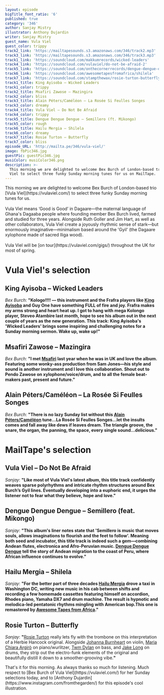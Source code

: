 ```yaml
---
layout: episode
bigTitle_font_ratio: '6'
published: true
category: '346'
author: Sanjay Mistry
illustrator: Anthony Dujardin
writer: Sanjay Mistry
guest_name: Vula Viel
guest_color: trippy
track2_link: 'https://mailtapesounds.s3.amazonaws.com/346/track2.mp3'
track3_link: 'https://mailtapesounds.s3.amazonaws.com/346/track3.mp3'
track1_link: 'https://soundcloud.com/makkumrecords/wicked-leaders'
track4_link: 'https://soundcloud.com/vulaviel/do-not-be-afraid-2'
track5_link: 'https://soundcloud.com/onthecornerrecords/dengue-dengue-dengue-b1-semillero-otcr12010-mstrd'
track6_link: 'https://soundcloud.com/awesometapesfromafrica/shilela'
track7_link: 'https://soundcloud.com/stampthewax/rosie-turton-butterfly-stw-premiere'
track1_title: King Ayisoba – Wicked Leaders
track1_color: trippy
track2_title: Msafiri Zawose – Mazingira
track2_color: bliss
track3_title: Alain Péters/Caméléon – La Rosée Si Feulles Songes
track3_color: dreamy
track4_title: Vula Viel – Do Not Be Afraid
track4_color: trippy
track5_title: Dengue Dengue Dengue – Semillero (ft. Mikongo)
track5_color: rough
track6_title: Hailu Mergia – Shilela
track6_color: dreamy
track7_title: Rosie Turton – Butterfly
track7_color: bliss
episode_URL: 'http://mailta.pe/346/vula-viel/'
image: fbPic346.jpg
guestPic: guestPic346.jpg
musiColor: musiColor346.png
description: >-
  This morning we are delighted to welcome Bex Burch of London-based trio Vula
  Viel to select three funky Sunday morning tunes for us on MailTape.
---
```

<p id="introduction">This morning we are delighted to welcome Bex Burch of London-based trio [Vula Viel](https://vulaviel.com/) to select three funky Sunday morning tunes for us.
<br><br>
Vula Viel means ‘Good is Good’ in Dagaare—the maternal language of Ghana's Dagaaba people where founding member Bex Burch lived, farmed and studied for three years. Alongside Ruth Goller and Jim Hart, as well as other collaborators, Vula Viel create a joyously rhythmic sense of stark—but enormously imaginative—minimalism based around the 'Gyil' (the Dagaare xylophone made of sacred lliga wood).<br><br>
Vula Viel will be [on tour](https://vulaviel.com/gigs/) throughout the UK for most of spring.</p>


# Vula Viel's selection

## King Ayisoba – Wicked Leaders
_Bex Burch_: **"**Kologo!!!! — this instrument and the Frafra players like [King Ayisoba](https://kingayisoba.bandcamp.com/) and Guy One have something FULL of fire and joy. Frafra makes my arms strong and heart heat up. I got to hang with mega Kolongo player, Steveo Atambire last month, hope to see his album out in the next couple of years as the new generation. This track: King Ayisoba's 'Wicked Leaders' brings some inspiring and challenging notes for a Sunday morning sermon. Wake up, wake up!**"**

## Msafiri Zawose – Mazingira
_Bex Burch_: **"**I met [Msafiri](https://msafirizawose.bandcamp.com/) last year when he was in UK and love the album. Featuring some wonky-ass production from Sam Jones—his style and sound is another instrument and I love this collaboration. Shout out to Pendo Zawose on xylophone/voice/drum, and to all the female beat-makers past, present and future.**"**

## Alain Péters/Caméléon – La Rosée Si Feulles Songes
_Bex Burch_: **"**There is no lazy Sunday list without this [Alain Péters/Caméléon](https://www.wegofunk.com/Alain-Peters-Cameleon-La-Rosee-Si-Feuilles-Songes-1977-Royal_a3166.html) tune...La Rosée Si Feulles Songes...let the insults comes and fall away like dews if leaves dream. The triangle groove, the snare, the organ, the panning, the space, every single sound...delicious.**"**


# MailTape's selection

## Vula Viel – Do Not Be Afraid
_Sanjay_: **"**Like most of Vula Viel's latest album, this title track confidently weaves sparse polyrhythms and intricate rhythm structures around Bex Burch’s Gyil lines. Eventually developing into a euphoric end, it urges the listener not to fear what they believe, hope and love.**"**

## Dengue Dengue Dengue – Semillero (feat. Mikongo)
_Sanjay_: **"**This album's liner notes state that 'Semillero is music that moves souls, allows imaginations to flourish and the feet to follow'. Meaning both seed and incubator, this title track is indeed such a gem—combining Andean flutes, electronica and Afro-Peruvian music. [Dengue Dengue Dengue](https://denguedenguedengue.net/) tell the story of Andean migration to the coast of Peru, where African influence continues to evolve.**"**

## Hailu Mergia – Shilela
_Sanjay_: **"**For the better part of three decades [Hailu Mergia](https://hailumergia.bandcamp.com/) drove a taxi in Washington DC, writing new music in his cab between shifts and recording a few homemade cassettes featuring himself on accordion, Rhodes piano, Yamaha DX7 and drum machine. The result is hypnotic and melodica-led pentatonic rhythms mingling with American bop.This one is remastered by [Awesome Tapes from Africa](https://www.awesometapes.com/).**"**

## Rosie Turton – Butterfly
_Sanjay_: **"**[Rosie Turton](https://soundcloud.com/rosieturton) really lets fly with the trombone on this interpretation of a Herbie Hancock original. Alongside [Johanna Burnheart](https://www.johannaburnheart.com/) on violin, [Maria Chiara Argirò](http://mariachiaramusic.com/) on piano/wurlitzer, [Twm Dylan](https://soundcloud.com/twmdylan) on bass, and [Jake Long](https://twitter.com/jakelongdrums) on drums, they strip out the electro-funk elements of the original and beautifully distill it down to a smoother-grooving vibe.**"**


<p id="outroduction">That's it for this morning. As always thanks so much for listening. Much respect to [Bex Burch of Vula Viel](https://vulaviel.com/) for her Sunday selections today, and to [Anthony Dujardin](https://www.instagram.com/fromthegarden/) for this episode's cool illustration.</p>
